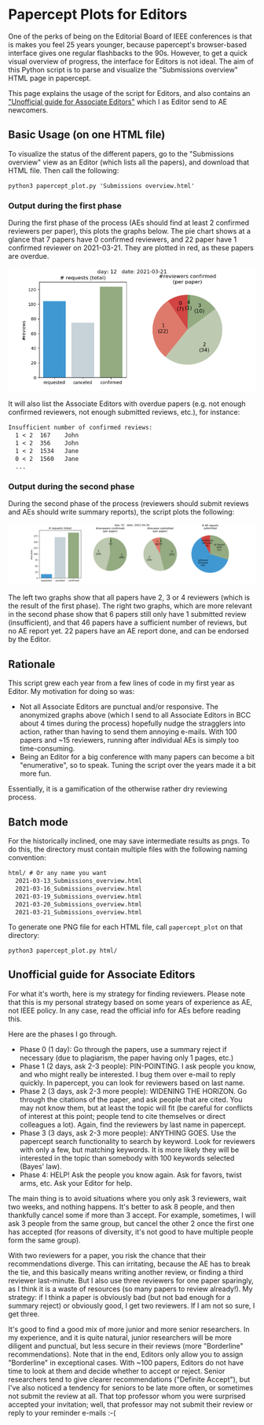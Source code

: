 # Papercept Plots for Editors

One of the perks of being on the Editorial Board of IEEE conferences is that is makes you feel 25 years younger, because papercept's browser-based interface gives one regular flashbacks to the 90s. However, to get a quick visual overview of progress, the interface for Editors is not ideal. The aim of this Python script is to parse and visualize the "Submissions overview" HTML page in papercept.

This page explains the usage of the script for Editors, and also contains an ["Unofficial guide for Associate Editors"](https://github.com/stulp/papercept_plots#unofficial-guide-for-associate-editors) which I as Editor send to AE newcomers.

## Basic Usage (on one HTML file)

To visualize the status of the different papers, go to the "Submissions overview" view as an Editor (which lists all the papers), and download that HTML file. Then call the following:

```
python3 papercept_plot.py 'Submissions overview.html'
```

### Output during the first phase 

During the first phase of the process (AEs should find at least 2 confirmed reviewers per paper), this plots the graphs below. The pie chart shows at a glance that 7 papers have 0 confirmed reviewers, and 22 paper have 1 confirmed reviewer on 2021-03-21. They are plotted in red, as these papers are overdue.

![The pie chart shows at a glance that 7 papers have 0 confirmed reviewers, and 22 paper have 1 confirmed reviewer on 2021-03-21.](plot_2021-03-21.png)


It will also list the Associate Editors with overdue papers (e.g. not enough confirmed reviewers, not enough submitted reviews, etc.), for instance:

```
Insufficient number of confirmed reviews:
  1 < 2  167    John
  1 < 2  356    John
  1 < 2  1534   Jane
  0 < 2  1560   Jane
  ...
```

### Output during the second phase

During the second phase of the process (reviewers should submit reviews and AEs should write summary reports), the script plots the following:

![The pie chart shows at a glance that 22 papers have a AE report written  on 2021-04-30.](plot_2021-04-30.png)

The left two graphs show that all papers have 2, 3 or 4 reviewers (which is the result of the first phase). The right two graphs, which are more relevant in the second phase show that 6 papers still only have 1 submitted review (insufficient), and that 46 papers have a sufficient number of reviews, but no AE report yet. 22 papers have an AE report done, and can be endorsed by the Editor.

## Rationale

This script grew each year from a few lines of code in my first year as Editor. My motivation for doing so was:
* Not all Associate Editors are punctual and/or responsive. The anonymized graphs above (which I send to all Associate Editors in BCC about 4 times during the process) hopefully nudge the stragglers into action, rather than having to send them annoying e-mails. With 100 papers and ~15 reviewers, running after individual AEs is simply too time-consuming.
* Being an Editor for a big conference with many papers can become a bit "enumerative", so to speak. Tuning the script over the years made it a bit more fun.

Essentially, it is a gamification of the otherwise rather dry reviewing process.

## Batch mode

For the historically inclined, one may save intermediate results as pngs. To do this, the directory must contain multiple files with the following naming convention:

```
html/ # Or any name you want
  2021-03-13_Submissions_overview.html
  2021-03-16_Submissions_overview.html
  2021-03-19_Submissions_overview.html
  2021-03-20_Submissions_overview.html
  2021-03-21_Submissions_overview.html
```

To generate one PNG file for each HTML file, call `papercept_plot` on that directory:

```
python3 papercept_plot.py html/
```

## Unofficial guide for Associate Editors

For what it's worth, here is my strategy for finding reviewers. Please note that this is my personal strategy based on some years of experience as AE, not IEEE policy. In any case, read the official info for AEs before reading this. 

Here are the phases I go through.

* Phase 0 (1 day): Go through the papers, use a summary reject if necessary (due to plagiarism, the paper having only 1 pages, etc.)
* Phase 1 (2 days, ask 2-3 people): PIN-POINTING. I ask people you know, and who might really be interested. I bug them over e-mail to reply quickly. In papercept, you can look for reviewers based on last name.
* Phase 2 (3 days, ask 2-3 more people): WIDENING THE HORIZON. Go through the citations of the paper, and ask people that are cited. You may not know them, but at least the topic will fit (be careful for conflicts of interest at this point; people tend to cite themselves or direct colleagues a lot). Again, find the reviewers by last name in papercept.
* Phase 3 (3 days, ask 2-3 more people): ANYTHING GOES. Use the papercept search functionality to search by keyword. Look for reviewers with only a few, but matching keywords. It is more likely they will be interested in the topic than somebody with 100 keywords selected (Bayes' law).
* Phase 4: HELP! Ask the people you know again. Ask for favors, twist arms, etc. Ask your Editor for help.

The main thing is to avoid situations where you only ask 3 reviewers, wait two weeks, and nothing happens. It's better to ask 8 people, and then thankfully cancel some if more than 3 accept. For example, sometimes, I will ask 3 people from the same group, but cancel the other 2 once the first one has accepted (for reasons of diversity, it's not good to have multiple people form the same group).

With two reviewers for a paper, you risk the chance that their recommendations diverge. This can irritating, because the AE has to break the tie, and this basically means writing another review, or finding a third reviewer last-minute. But I also use three reviewers for one paper sparingly, as I think it is a waste of resources (so many papers to review already!). My strategy: if I think a paper is obviously bad (but not bad enough for a summary reject) or obviously good, I get two reviewers. If I am not so sure, I get three. 

It's good to find a good mix of more junior and more senior researchers. In my experience, and it is quite natural, junior researchers will be more diligent and punctual, but less secure in their reviews (more "Borderline" recommendations). Note that in the end, Editors only allow you to assign "Borderline" in exceptional cases. With ~100 papers, Editors do not have time to look at them and decide whether to accept or reject. Senior researchers tend to give clearer recommendations ("Definite Accept"), but I've also noticed a tendency for seniors to be late more often, or sometimes not submit the review at all. That top professor whom you were surprised accepted your invitation; well, that professor may not submit their review or reply to your reminder e-mails :-(
 
